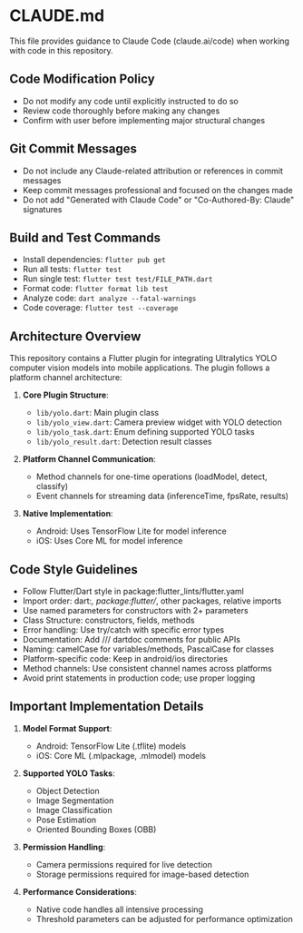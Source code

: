 # CLAUDE.md

This file provides guidance to Claude Code (claude.ai/code) when working with code in this repository.

## Code Modification Policy

- Do not modify any code until explicitly instructed to do so
- Review code thoroughly before making any changes
- Confirm with user before implementing major structural changes

## Git Commit Messages

- Do not include any Claude-related attribution or references in commit messages
- Keep commit messages professional and focused on the changes made
- Do not add "Generated with Claude Code" or "Co-Authored-By: Claude" signatures

## Build and Test Commands

- Install dependencies: `flutter pub get`
- Run all tests: `flutter test`
- Run single test: `flutter test test/FILE_PATH.dart`
- Format code: `flutter format lib test`
- Analyze code: `dart analyze --fatal-warnings`
- Code coverage: `flutter test --coverage`

## Architecture Overview

This repository contains a Flutter plugin for integrating Ultralytics YOLO computer vision models into mobile applications. The plugin follows a platform channel architecture:

1. **Core Plugin Structure**:

   - `lib/yolo.dart`: Main plugin class
   - `lib/yolo_view.dart`: Camera preview widget with YOLO detection
   - `lib/yolo_task.dart`: Enum defining supported YOLO tasks
   - `lib/yolo_result.dart`: Detection result classes

2. **Platform Channel Communication**:

   - Method channels for one-time operations (loadModel, detect, classify)
   - Event channels for streaming data (inferenceTime, fpsRate, results)

3. **Native Implementation**:
   - Android: Uses TensorFlow Lite for model inference
   - iOS: Uses Core ML for model inference

## Code Style Guidelines

- Follow Flutter/Dart style in package:flutter_lints/flutter.yaml
- Import order: dart:_, package:flutter/_, other packages, relative imports
- Use named parameters for constructors with 2+ parameters
- Class Structure: constructors, fields, methods
- Error handling: Use try/catch with specific error types
- Documentation: Add /// dartdoc comments for public APIs
- Naming: camelCase for variables/methods, PascalCase for classes
- Platform-specific code: Keep in android/ios directories
- Method channels: Use consistent channel names across platforms
- Avoid print statements in production code; use proper logging

## Important Implementation Details

1. **Model Format Support**:

   - Android: TensorFlow Lite (.tflite) models
   - iOS: Core ML (.mlpackage, .mlmodel) models

2. **Supported YOLO Tasks**:

   - Object Detection
   - Image Segmentation
   - Image Classification
   - Pose Estimation
   - Oriented Bounding Boxes (OBB)

3. **Permission Handling**:

   - Camera permissions required for live detection
   - Storage permissions required for image-based detection

4. **Performance Considerations**:
   - Native code handles all intensive processing
   - Threshold parameters can be adjusted for performance optimization
